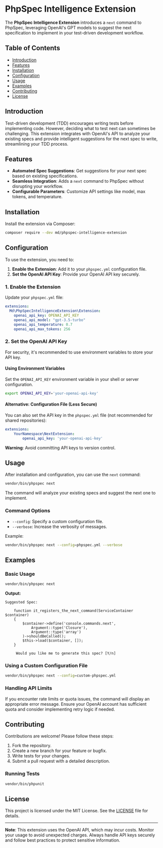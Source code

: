 # PhpSpec Intelligence Extension

The **PhpSpec Intelligence Extension** introduces a `next` command to PhpSpec, leveraging OpenAI's GPT models to suggest the
next specification to implement in your test-driven development workflow.

## Table of Contents

- [Introduction](#introduction)
- [Features](#features)
- [Installation](#installation)
- [Configuration](#configuration)
- [Usage](#usage)
- [Examples](#examples)
- [Contributing](#contributing)
- [License](#license)

## Introduction

Test-driven development (TDD) encourages writing tests before implementing code. However, deciding what to test next
can sometimes be challenging. This extension integrates with OpenAI's API to analyze your existing specs and provide
intelligent suggestions for the next spec to write, streamlining your TDD process.

## Features

- **Automated Spec Suggestions**: Get suggestions for your next spec based on existing specifications.
- **Seamless Integration**: Adds a `next` command to PhpSpec without disrupting your workflow.
- **Configurable Parameters**: Customize API settings like model, max tokens, and temperature.

## Installation

Install the extension via Composer:

```bash
composer require --dev md/phpspec-intelligence-extension
```

## Configuration

To use the extension, you need to:

1. **Enable the Extension**: Add it to your `phpspec.yml` configuration file.
2. **Set the OpenAI API Key**: Provide your OpenAI API key securely.

### 1. Enable the Extension

Update your `phpspec.yml` file:

```yaml
extensions:
  Md\PhpSpecIntelligenceExtension\Extension:
    openai_api_key: OPENAI_API_KEY
    openai_api_model: "gpt-3.5-turbo"
    openai_api_temperature: 0.7
    openai_api_max_tokens: 256
```

### 2. Set the OpenAI API Key

For security, it's recommended to use environment variables to store your API key.

#### Using Environment Variables

Set the `OPENAI_API_KEY` environment variable in your shell or server configuration.

```bash
export OPENAI_API_KEY='your-openai-api-key'
```

#### Alternative: Configuration File (Less Secure)

You can also set the API key in the `phpspec.yml` file (not recommended for shared repositories):

```yaml
extensions:
    YourNamespace\NextExtension:
        openai_api_key: 'your-openai-api-key'
```

**Warning**: Avoid committing API keys to version control.

## Usage

After installation and configuration, you can use the `next` command:

```bash
vendor/bin/phpspec next
```

The command will analyze your existing specs and suggest the next one to implement.

### Command Options

- `--config`: Specify a custom configuration file.
- `--verbose`: Increase the verbosity of messages.

Example:

```bash
vendor/bin/phpspec next --config=phpspec.yml --verbose
```

## Examples

### Basic Usage

```bash
vendor/bin/phpspec next
```

**Output:**

```
Suggested Spec:

    function it_registers_the_next_command(ServiceContainer $container)
    {
        $container->define('console.commands.next',
            Argument::type('Closure'),
            Argument::type('array')
        )->shouldBeCalled();
        $this->load($container, []);
    }

     Would you like me to generate this spec? [Y/n]
```

### Using a Custom Configuration File

```bash
vendor/bin/phpspec next --config=custom-phpspec.yml
```

### Handling API Limits

If you encounter rate limits or quota issues, the command will display an appropriate error message. Ensure your OpenAI
account has sufficient quota and consider implementing retry logic if needed.

## Contributing

Contributions are welcome! Please follow these steps:

1. Fork the repository.
2. Create a new branch for your feature or bugfix.
3. Write tests for your changes.
4. Submit a pull request with a detailed description.

### Running Tests

```bash
vendor/bin/phpunit
```

## License

This project is licensed under the MIT License. See the [LICENSE](LICENSE) file for details.

---

**Note**: This extension uses the OpenAI API, which may incur costs. Monitor your usage to avoid
unexpected charges. Always handle API keys securely and follow best practices to protect sensitive
information.
